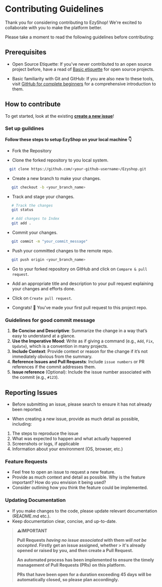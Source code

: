 
# Contributing Guidelines

Thank you for considering contributing to EzyShop! We're excited to collaborate with you to make the platform better.

Please take a moment to read the following guidelines before contributing:

## Prerequisites 

- Open Source Etiquette: If you've never contributed to an open source project before, have a read of [Basic etiquette](https://developer.mozilla.org/en-US/docs/MDN/Community/Open_source_etiquette) for open source projects.

- Basic familiarity with Git and GitHub: If you are also new to these tools, visit [GitHub for complete beginners](https://developer.mozilla.org/en-US/docs/MDN/Contribute/GitHub_beginners) for a comprehensive introduction to them.

## How to contribute 

To get started, look at the existing [**create a new issue**](https://github.com/mdazfar2/Ezyshop/issues)!

### Set up guildines

**Follow these steps to setup EzyShop on your local machine 👇**

- Fork the Repository

- Clone the forked repository to you local system.

 ```bash
   git clone https://github.com/<your-github-username>/Ezyshop.git
  ```

- Create a new branch to make your changes.

```bash
   git checkout -b <your_branch_name>
  ```

- Track and stage your changes.

```bash
   # Track the changes
   git status

   # Add changes to Index
   git add . 
  ```

- Commit your changes.

```bash
   git commit -m "your_commit_message"
  ```

- Push your committed changes to the remote repo.

```bash
   git push origin <your_branch_name>
  ```

- Go to your forked repository on GitHub and click on `Compare & pull request`.

- Add an appropriate title and description to your pull request explaining your changes and efforts done.

- Click on `Create pull request`. 

- Congrats! 🥳 You've made your first pull request to this project repo.

### Guidelines for good commit message

1. **Be Concise and Descriptive**: Summarize the change in a way that’s easy to understand at a glance.
2. **Use the Imperative Mood**: Write as if giving a command (e.g., `Add`, `Fix`, `Update`), which is a convention in many projects.
3. **Include Context**: Provide context or reason for the change if it’s not immediately obvious from the summary.
4. **Reference Issues and Pull Requests**: Include `issue numbers` or PR references if the commit addresses them.
5. **Issue reference** (Optional): Include the issue number associated with the commit (e.g., `#123`).

## Reporting Issues

- Before submitting an issue, please search to ensure it has not already been reported.

- When creating a new issue, provide as much detail as possible, including:

1. The steps to reproduce the issue
2. What was expected to happen and what actually happened
3. Screenshots or logs, if applicable
4. Information about your environment (OS, browser, etc.)

### Feature Requests 

- Feel free to open an issue to request a new feature.
- Provide as much context and detail as possible. Why is the feature important? How do you envision it being used?
- Consider outlining how you think the feature could be implemented.

### Updating Documentation

- If you make changes to the code, please update relevant documentation (README.md etc.).
- Keep documentation clear, concise, and up-to-date.


> **⚠️IMPORTANT**
>
> **Pull Requests _having no issue associated_ with them _will not be accepted_. Firstly get an issue assigned, whether   > it's already opened or raised by you, and then create a Pull Request.**
>
> **An automated process has been implemented to ensure the timely management of Pull Requests (PRs) on this platform.**
>
> **PRs that have been open for a duration exceeding 45 days will be automatically closed, so please plan accordingly.**